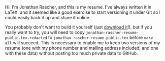 Hi. I'm Jonathan Rascher, and this is my resume. I've always written it in
LaTeX, and it seemed like a good exercise to start versioning it under Git so
I could easily back it up and share it online.

You probably don't want to build it yourself (just [download it][1]!), but if
you really want to try, you will need to copy
`jonathan-rascher-resume-public.tex.redacted` to
`jonathan-rascher-resume-public.tex` before `make all` will succeed. This is
necessary to enable me to keep two versions of my resume (one with my phone
number and mailing address included, and one with these data) without posting
too much private data to GitHub.

[1]: http://github.com/downloads/bcat/resume/jonathan-rascher-resume-public.pdf
